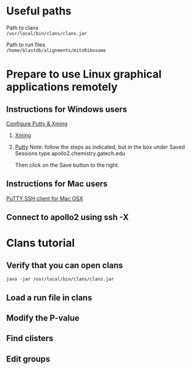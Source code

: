 # Useful paths 

Path to clans  
`/usr/local/bin/clans/clans.jar`

Path to run files  
`/home/blastdb/alignments/mitoRibosome`

# Prepare to use Linux graphical applications remotely

## Instructions for Windows users

[Configure Putty & Xming](https://laptops.eng.uci.edu/engineering-software/using-linux/how-to-configure-putty-xming-on-your-laptop)
1. [Xming](https://laptops.eng.uci.edu/engineering-software/using-linux/how-to-configure-putty-xming-on-your-laptop#h.vz90u7d6s3fh)
2. [Putty](https://laptops.eng.uci.edu/engineering-software/using-linux/how-to-configure-putty-xming-on-your-laptop#h.zfa31svy3pm5)
Note: follow the steps as indicated, but in the box under Saved Sessions type apollo2.chemistry.gatech.edu 

    Then click on the Save button to the right. 
## Instructions for Mac users

[PuTTY SSH client for Mac OSX](https://www.ssh.com/academy/ssh/putty/mac)


## Connect to apollo2 using ssh -X


# Clans tutorial

## Verify that you can open clans

`java -jar /usr/local/bin/clans/clans.jar`

## Load a run file in clans

## Modify the P-value 

## Find clisters

## Edit groups

